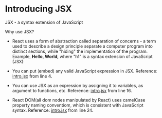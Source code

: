 # Introducing JSX

JSX - a syntax extension of JavaScript

Why use JSX?

- React uses a form of abstraction called separation of concerns - a term used to describe a design principle separate a computer program into distinct sections, while "hiding" the implementation of the program. Example, **Hello, World**, where "h1" is a syntax extension of JavaScript (JSX)

- You can put (embed) any valid JavaScript expression in JSX. Reference: [intro.jsx](intro.jsx) from line 4.

- You can use JSX as an expression by assigning it to variables, as argument to functions, etc. Reference: [intro.jsx](intro.jsx) from line 16.

- React DOM(all dom nodes manipulated by React) uses camelCase property naming conventiom, which is consistent with JavaScript syntax. Reference: [intro.jsx](intro.jsx) from line 24.
